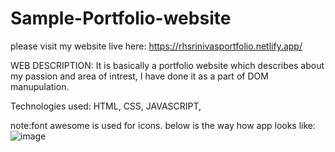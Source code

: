 # Sample-Portfolio-website
please visit my website live here:
https://rhsrinivasportfolio.netlify.app/

WEB DESCRIPTION:
It is basically a portfolio website which describes about my passion and area of intrest,
I have done it as a part of DOM manupulation.

Technologies used:
HTML,
CSS,
JAVASCRIPT,

note:font awesome is used  for icons.
 below is the way how app looks like:
 ![image](https://user-images.githubusercontent.com/51736971/228307818-f02ca3f3-249b-434a-b874-9ef769b492e2.png)
